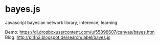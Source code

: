 bayes.js
========

Javascript bayesian network library, inference, learning

Demo: https://dl.dropboxusercontent.com/u/55896607/canvas/bayes.htm
Blog: http://pl4n3.blogspot.de/search/label/bayes.js
